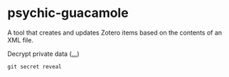 # psychic-guacamole
A tool that creates and updates Zotero items based on the contents of an XML file.

Decrypt private data ([...](https://git-secret.io))

```
git secret reveal
```
